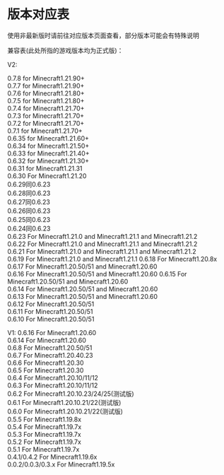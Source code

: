 # 版本对应表
使用非最新版时请前往对应版本页面查看，部分版本可能会有特殊说明

兼容表(此处所指的游戏版本均为正式版)：

V2:

0.7.8 for Minecraft1.21.90+  
0.7.7 for Minecraft1.21.90+  
0.7.6 for Minecraft1.21.80+  
0.7.5 for Minecraft1.21.80+  
0.7.4 for Minecraft1.21.70+  
0.7.3 for Minecraft1.21.70+  
0.7.2 for Minecraft1.21.70+  
0.7.1 for Minecraft1.21.70+  
0.6.35  for Minecraft1.21.60+  
0.6.34  for Minecraft1.21.50+  
0.6.33  for Minecraft1.21.40+  
0.6.32 for Minecraft1.21.30+  
0.6.31 for Minecraft1.21.31  
0.6.30 For Minecraft1.21.20  
0.6.29同0.6.23  
0.6.28同0.6.23  
0.6.27同0.6.23  
0.6.26同0.6.23  
0.6.25同0.6.23  
0.6.24同0.6.23  
0.6.23 For Minecraft1.21.0 and Minecraft1.21.1 and Minecraft1.21.2  
0.6.22 For Minecraft1.21.0 and Minecraft1.21.1 and Minecraft1.21.2  
0.6.21 For Minecraft1.21.0 and Minecraft1.21.1 and Minecraft1.21.2  
0.6.19 For Minecraft1.21.0 and Minecraft1.21.1
0.6.18 For Minecraft1.20.8x  
0.6.17 For Minecraft1.20.50/51 and Minecraft1.20.60  
0.6.16 For Minecraft1.20.50/51 and Minecraft1.20.60
0.6.15 For Minecraft1.20.50/51 and Minecraft1.20.60  
0.6.14 For Minecraft1.20.50/51 and Minecraft1.20.60  
0.6.13 For Minecraft1.20.50/51 and Minecraft1.20.60  
0.6.12 For Minecraft1.20.50/51  
0.6.11 For Minecraft1.20.50/51  
0.6.10 For Minecraft1.20.50/51  

V1:
0.6.16 For Minecraft1.20.60  
0.6.14 For Minecraft1.20.60  
0.6.8 For Minecraft1.20.50/51  
0.6.7 For Minecraft1.20.40.23  
0.6.6 For Minecraft1.20.30  
0.6.5 For Minecraft1.20.30  
0.6.4 For Minecraft1.20.10/11/12  
0.6.3 For Minecraft1.20.10/11/12  
0.6.2 For Minecraft1.20.10.23/24/25(测试版)  
0.6.1 For Minecraft1.20.10.21/22(测试版)  
0.6.0 For Minecraft1.20.10.21/22(测试版)  
0.5.5 For Minecraft1.19.8x  
0.5.4 For Minecraft1.19.7x  
0.5.3 For Minecraft1.19.7x  
0.5.2 For Minecraft1.19.7x  
0.5.1 For Minecraft1.19.7x  
0.4.1/0.4.2 For Minecraft1.19.6x  
0.0.2/0.0.3/0.3.x For Minecraft1.19.5x  
